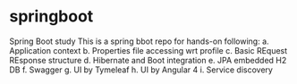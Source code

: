 # springboot
Spring Boot study
This is a spring bbot repo for hands-on following:
a. Application context
b. Properties file accessing wrt profile
c. Basic REquest REsponse structure
d. Hibernate and Boot integration
e. JPA embedded H2 DB
f. Swagger
g. UI by Tymeleaf
h. UI by Angular 4
i. Service discovery
